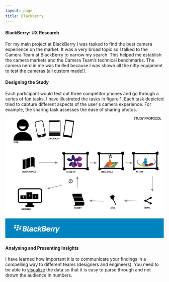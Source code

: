 ```yaml
---
layout: page
title: Blackberry
---
```


#### BlackBerry: UX Research

For my main project at BlackBerry I was tasked to find the best camera experience on the market. It was a very broad topic so I talked to the Camera Team at BlackBerry to narrow my search. This helped me establish the camera markets and the Camera Team’s technical benchmarks. The camera nerd in me was thrilled because I was shown all the nifty equipment to test the cameras (all custom made!).


#### Designing the Study

Each participant would test out three competitor phones and go through a series of fun tasks. I have illustrated the tasks in figure 1. Each task depicted tried to capture different aspects of the user's camera experience. For example, the sharing task assesses the ease of sharing photos.

![blackberry](/images/camera_protocol_diagram.png)


#### Analysing and Presenting Insights
I have learned how important it is to communicate your findings in a compelling way to different teams (designers and engineers). You need to be able to [visualize](https://www.youtube.com/watch?v=R-oiKt7bUU8) the data so that it is easy to parse through and not drown the audience in numbers.
